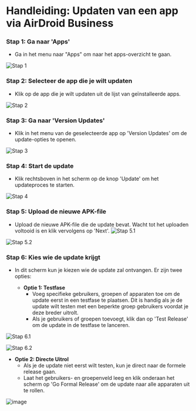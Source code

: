 # Handleiding: Updaten van een app via AirDroid Business

### Stap 1: Ga naar 'Apps'
- Ga in het menu naar "Apps" om naar het apps-overzicht te gaan.

![Stap 1](https://github.com/user-attachments/assets/3c4e26c8-d5e1-4478-9ea7-88016f699afe)

### Stap 2: Selecteer de app die je wilt updaten
- Klik op de app die je wilt updaten uit de lijst van geïnstalleerde apps.

![Stap 2](https://github.com/user-attachments/assets/514e3db8-0d1b-4099-bc8d-e3b773903c49)

### Stap 3: Ga naar 'Version Updates'
- Klik in het menu van de geselecteerde app op 'Version Updates' om de update-opties te openen.

![Stap 3](https://github.com/user-attachments/assets/584681e0-01bb-43dc-bb64-bc1f92649559)

### Stap 4: Start de update
- Klik rechtsboven in het scherm op de knop 'Update' om het updateproces te starten.

![Stap 4](https://github.com/user-attachments/assets/bab1c3f1-03fc-40e2-92c5-d6affae376f7)

### Stap 5: Upload de nieuwe APK-file
- Upload de nieuwe APK-file die de update bevat. Wacht tot het uploaden voltooid is en klik vervolgens op 'Next'.
![Stap 5.1](https://github.com/user-attachments/assets/c7c0767b-b28e-4704-aff0-bf5110eecc6f)

![Stap 5.2](https://github.com/user-attachments/assets/a6ee7189-2b06-454e-9787-6a1abec34752)

### Stap 6: Kies wie de update krijgt
- In dit scherm kun je kiezen wie de update zal ontvangen. Er zijn twee opties:

  - **Optie 1: Testfase**
    - Voeg specifieke gebruikers, groepen of apparaten toe om de update eerst in een testfase te plaatsen. Dit is handig als je de update wilt testen met een beperkte groep gebruikers voordat je deze breder uitrolt.
    - Als je gebruikers of groepen toevoegt, klik dan op 'Test Release' om de update in de testfase te lanceren.

![Stap 6.1](https://github.com/user-attachments/assets/ea61d133-bd28-4e40-a993-59571599ffd5)

![Stap 6.2](https://github.com/user-attachments/assets/f535ac1d-2b99-4019-aa18-26888991bde8)

  - **Optie 2: Directe Uitrol**
    - Als je de update niet eerst wilt testen, kun je direct naar de formele release gaan.
    - Laat het gebruikers- en groepenveld leeg en klik onderaan het scherm op 'Go Formal Release' om de update naar alle apparaten uit te rollen.
      
![image](https://github.com/user-attachments/assets/131a2e8a-2711-42bb-93aa-a013aaad161d)





